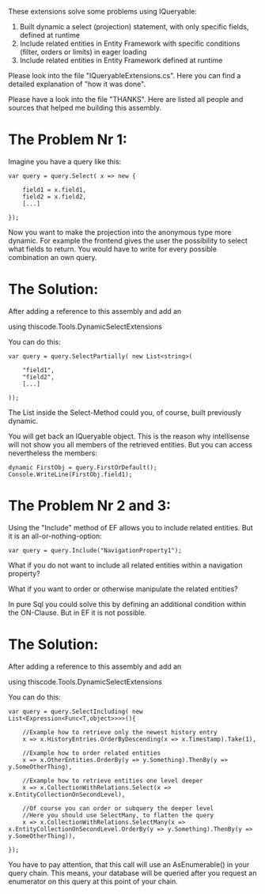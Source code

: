 ﻿These extensions solve some problems using IQueryable:

1. Built dynamic a select (projection) statement, with only specific fields, defined at runtime
2. Include related entities in Entity Framework with specific conditions (filter, orders or limits) in eager loading
3. Include related entities in Entity Framework defined at runtime

Please look into the file "IQueryableExtensions.cs". Here you can find a detailed explanation
of "how it was done".

Please have a look into the file "THANKS". Here are listed all people and sources that helped
me building this assembly.

The Problem Nr 1:
=================

Imagine you have a query like this:

	var query = query.Select( x => new {

		field1 = x.field1,
		field2 = x.field2,
		[...]

	});

Now you want to make the projection into the anonymous type more
dynamic. For example the frontend gives the user the possibility
to select what fields to return. You would have to write for every
possible combination an own query.

The Solution:
=============

After adding a reference to this assembly and add an

 using thiscode.Tools.DynamicSelectExtensions

You can do this:

	var query = query.SelectPartially( new List<string>(

		"field1",
		"field2",
		[...]

	));

The List inside the Select-Method could you, of course, built
previously dynamic.

You will get back an IQueryable<dynamic> object. This is the reason
why intellisense will not show you all members of the retrieved
entities. But you can access nevertheless the members:

	dynamic FirstObj = query.FirstOrDefault();
	Console.WriteLine(FirstObj.field1);

The Problem Nr 2 and 3:
=======================

Using the "Include" method of EF allows you to include related entities.
But it is an all-or-nothing-option:

	var query = query.Include("NavigationProperty1");

What if you do not want to include all related entities within a
navigation property?

What if you want to order or otherwise manipulate the related entities?

In pure Sql you could solve this by defining an additional condition
within the ON-Clause. But in EF it is not possible.

The Solution:
=============

After adding a reference to this assembly and add an

 using thiscode.Tools.DynamicSelectExtensions

You can do this:

	var query = query.SelectIncluding( new List<Expression<Func<T,object>>>>(){

		//Example how to retrieve only the newest history entry
		x => x.HistoryEntries.OrderByDescending(x => x.Timestamp).Take(1),

		//Example how to order related entities
		x => x.OtherEntities.OrderBy(y => y.Something).ThenBy(y => y.SomeOtherThing),

		//Example how to retrieve entities one level deeper
		x => x.CollectionWithRelations.Select(x => x.EntityCollectionOnSecondLevel),

		//Of course you can order or subquery the deeper level
		//Here you should use SelectMany, to flatten the query
		x => x.CollectionWithRelations.SelectMany(x => x.EntityCollectionOnSecondLevel.OrderBy(y => y.Something).ThenBy(y => y.SomeOtherThing)),

	});

You have to pay attention, that this call will use an AsEnumerable() in your
query chain. This means, your database will be queried after you request
an enumerator on this query at this point of your chain.
